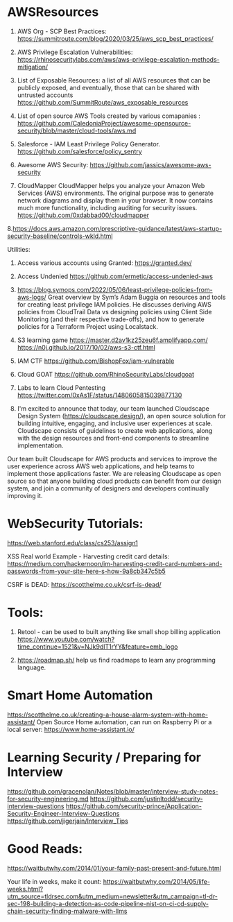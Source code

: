 # AWSResources

1. AWS Org - SCP Best Practices:
https://summitroute.com/blog/2020/03/25/aws_scp_best_practices/

2. AWS Privilege Escalation Vulnerabilities:
https://rhinosecuritylabs.com/aws/aws-privilege-escalation-methods-mitigation/

3. List of Exposable Resources:
a list of all AWS resources that can be publicly exposed, and eventually, those that can be shared with untrusted accounts
https://github.com/SummitRoute/aws_exposable_resources

4. List of open source AWS Tools created by various comapanies :
https://github.com/CaledoniaProject/awesome-opensource-security/blob/master/cloud-tools/aws.md

5. Salesforce - IAM Least Privilege Policy Generator.
https://github.com/salesforce/policy_sentry

6. Awesome AWS Security:
https://github.com/jassics/awesome-aws-security

7. CloudMapper
CloudMapper helps you analyze your Amazon Web Services (AWS) environments. The original purpose was to generate network diagrams and display them in your browser. It now contains much more functionality, including auditing for security issues.
https://github.com/0xdabbad00/cloudmapper

8.https://docs.aws.amazon.com/prescriptive-guidance/latest/aws-startup-security-baseline/controls-wkld.html


Utilities:
1. Access various accounts using Granted:
https://granted.dev/

2. Access Undenied
https://github.com/ermetic/access-undenied-aws

3. https://blog.symops.com/2022/05/06/least-privilege-policies-from-aws-logs/
Great overview by Sym’s Adam Buggia on resources and tools for creating least privilege IAM policies. He discusses deriving AWS policies from CloudTrail Data vs designing policies using Client Side Monitoring (and their respective trade-offs), and how to generate policies for a Terraform Project using Localstack.

4. S3 learning game
https://master.d2av1kz25zeu6f.amplifyapp.com/
https://n0j.github.io/2017/10/02/aws-s3-ctf.html

5. IAM CTF
https://github.com/BishopFox/iam-vulnerable

6. Cloud GOAT
https://github.com/RhinoSecurityLabs/cloudgoat

7. Labs to learn Cloud Pentesting
https://twitter.com/0xAs1F/status/1480605815039877130

8.  I'm excited to announce that today, our team launched Cloudscape Design System (https://cloudscape.design/), an open source solution for building intuitive, engaging, and inclusive user experiences at scale. Cloudscape consists of guidelines to create web applications, along with the design resources and front-end components to streamline implementation.

Our team built Cloudscape for AWS products and services to improve the user experience across AWS web applications, and help teams to implement those applications faster. We are releasing Cloudscape as open source so that anyone building cloud products can benefit from our design system, and join a community of designers and developers continually improving it.


# WebSecurity Tutorials:
https://web.stanford.edu/class/cs253/assign1

XSS Real world Example - Harvesting credit card details:
https://medium.com/hackernoon/im-harvesting-credit-card-numbers-and-passwords-from-your-site-here-s-how-9a8cb347c5b5

CSRF is DEAD:
https://scotthelme.co.uk/csrf-is-dead/

# Tools:
1. Retool - can be used to built anything like small shop billing application
https://www.youtube.com/watch?time_continue=1521&v=NJk9dlT1rYY&feature=emb_logo

2. https://roadmap.sh/ help us find roadmaps to learn any programming language.



# Smart Home Automation
https://scotthelme.co.uk/creating-a-house-alarm-system-with-home-assistant/
Open Source Home automation, can run on Raspberry Pi or a local server:
https://www.home-assistant.io/

# Learning Security / Preparing for Interview
https://github.com/gracenolan/Notes/blob/master/interview-study-notes-for-security-engineering.md
https://github.com/justinltodd/security-interview-questions
https://github.com/security-prince/Application-Security-Engineer-Interview-Questions
https://github.com/jigerjain/Interview_Tips

# Good Reads:
https://waitbutwhy.com/2014/01/your-family-past-present-and-future.html

Your life in weeks, make it count: https://waitbutwhy.com/2014/05/life-weeks.html?utm_source=tldrsec.com&utm_medium=newsletter&utm_campaign=tl-dr-sec-198-building-a-detection-as-code-pipeline-nist-on-ci-cd-supply-chain-security-finding-malware-with-llms


